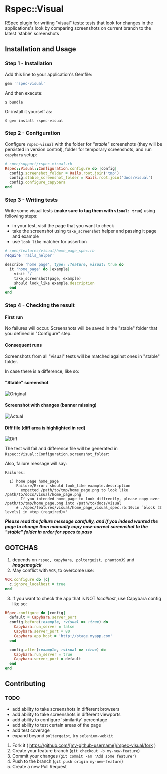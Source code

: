 # Rspec::Visual

RSpec plugin for writing "visual" tests: tests that look for changes in the
applications's look by comparing screenshots on current branch to the latest
'stable' screenshots

## Installation and Usage

### Step 1 - Installation

Add this line to your application's Gemfile:

```ruby
gem 'rspec-visual'
```

And then execute:

    $ bundle

Or install it yourself as:

    $ gem install rspec-visual

### Step 2 - Configuration

Configure `rspec-visual` with the folder for _"stable"_ screenshots (they will
be persisted in version control), folder for temporary screenshots, and run `capybara` setup:

```ruby
# spec/support/rspec-visual.rb
Rspec::Visual::Configuration.configure do |config|
  config.screenshot_folder = Rails.root.join('tmp')
  config.stable_screenshot_folder = Rails.root.join('docs/visual')
  config.configure_capybara
end
```

### Step 3 - Writing tests

Write some visual tests (**make sure to tag them with `visual: true`**)
using following steps:

- in your test, visit the page that you want to check
- take the screenshot using `take_screenshot` helper and passing it page and example
- use `look_like` matcher for assertion

```ruby
# spec/features/visual/home_page_spec.rb
require 'rails_helper'

describe 'home page', type: :feature, visual: true do
  it 'home_page' do |example|
    visit '/'
    take_screenshot(page, example)
    should look_like example.description
  end
end
```

### Step 4 - Checking the result

#### First run

No failures will occur. Screenshots will be saved in the "stable" folder that you
defined in "Configure" step.

#### Consequent runs

Screenshots from all "visual" tests will be matched against ones in "stable" folder.

In case there is a difference, like so:

#### "Stable" screenshot
![Original](/../screenshots-do-not-delete/sample1.jpg?raw=true "Original")

#### Screenshot with changes (banner missing)
![Actual](/../screenshots-do-not-delete/sample2.jpg?raw=true "Actual")

#### Diff file (diff area is highlighted in red)
![Diff](/../screenshots-do-not-delete/sample_diff.jpg?raw=true "Diff")

The test will fail and difference file will be generated in
`Rspec::Visual::Configuration.screenshot_folder`:

Also, failure message will say:

```shell
Failures:

  1) home page home_page
     Failure/Error: should look_like example.description
       expected /path/to/tmp/home_page.png to look like /path/to/docs/visual/home_page.png
       If you intended home_page to look diffrently, please copy over /path/to/tmp/home_page.png into /path/to/docs/visual
     # ./spec/features/visual/home_page_visual_spec.rb:10:in `block (2 levels) in <top (required)>'
```
_**Please read the failure message carefully, and if you indeed wanted the page to change
than manually copy now-correct screenshot to the "stable" folder in order for specs to pass**_

## GOTCHAS

1. depends on `rspec, capybara, poltergeist, phantomJS` and _**imagemagick**_
2. May conflict with `VCR`, to overcome use:
```ruby
VCR.configure do |c|
  c.ignore_localhost = true
end
```
3. If you want to check the app that is NOT _localhost_, use Capybara config like so:

```ruby
RSpec.configure do |config|
  default = Capybara.server_port
  config.before(:example, :visual => :true) do
    Capybara.run_server = false
    Capybara.server_port = 80
    Capybara.app_host = 'http://stage.myapp.com'
  end

  config.after(:example, :visual => :true) do
    Capybara.run_server = true
    Capybara.server_port = default
  end
end
```

## Contributing

### TODO

- add ability to take screenshots in different browsers
- add ability to take screenshots in different viewports
- add ability to configure 'similarity' percentage
- add ability to test certain areas of the page
- add test coverage
- expand beyond `poltergeist`, try `selenium-webkit`

1. Fork it ( https://github.com/[my-github-username]/rspec-visual/fork )
2. Create your feature branch (`git checkout -b my-new-feature`)
3. Commit your changes (`git commit -am 'Add some feature'`)
4. Push to the branch (`git push origin my-new-feature`)
5. Create a new Pull Request

